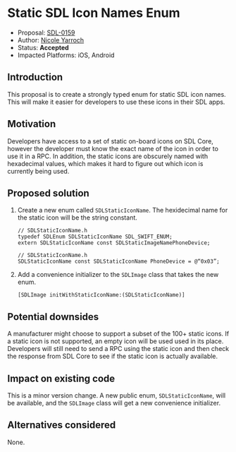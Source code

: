 # Static SDL Icon Names Enum

* Proposal: [SDL-0159](0159-Static-SDL-Icon-Names-Enum.mdd)
* Author: [Nicole Yarroch](https://github.com/NicoleYarroch)
* Status: **Accepted**
* Impacted Platforms: iOS, Android

## Introduction

This proposal is to create a strongly typed enum for static SDL icon names. This will make it easier for developers to use these icons in their SDL apps.


## Motivation

Developers have access to a set of static on-board icons on SDL Core, however the developer must know the exact name of the icon in order to use it in a RPC. In addition, the static icons are obscurely named with hexadecimal values, which makes it hard to figure out which icon is currently being used. 

## Proposed solution

1. Create a new enum called `SDLStaticIconName`. The hexidecimal name for the static icon will be the string constant. 

    ```objc
    // SDLStaticIconName.h
    typedef SDLEnum SDLStaticIconName SDL_SWIFT_ENUM;
    extern SDLStaticIconName const SDLStaticImageNamePhoneDevice;
    ```
    ```objc
    // SDLStaticIconName.h
    SDLStaticIconName const SDLStaticIconName PhoneDevice = @“0x03”;
    ```

2. Add a convenience initializer to the `SDLImage` class that takes the new enum. 

    ```objc
    [SDLImage initWithStaticIconName:(SDLStaticIconName)]
    ```

## Potential downsides

A manufacturer might choose to support a subset of the 100+ static icons. If a static icon is not supported, an empty icon will be used used in its place. Developers will still need to send a RPC using the static icon and then check the response from SDL Core to see if the static icon is actually available.

## Impact on existing code

This is a minor version change. A new public enum, `SDLStaticIconName`,  will be available, and the `SDLImage` class will get a new convenience initializer. 

## Alternatives considered

None.
